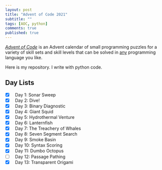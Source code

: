 ```yaml
---
layout: post
title: "Advent of Code 2021"
subtitle: ""
tags: [AOC, python]
comments: true
published: true
---
```


[*Advent of Code*](https://adventofcode.com/) is an Advent calendar of small programming puzzles for a variety of skill sets and skill levels that can be solved in [any](https://github.com/search?q=advent+of+code) programming language you like.

Here is my repository. I write with python code.

## Day Lists

- [x] &nbsp; Day 1: Sonar Sweep
- [x] &nbsp; Day 2: Dive!
- [x] &nbsp; Day 3: Binary Diagnostic
- [x] &nbsp; Day 4: Giant Squid
- [x] &nbsp; Day 5: Hydrothermal Venture
- [x] &nbsp; Day 6: Lanternfish
- [x] &nbsp; Day 7: The Treachery of Whales
- [x] &nbsp; Day 8: Seven Segment Search
- [x] &nbsp; Day 9: Smoke Basin
- [x] &nbsp; Day 10: Syntax Scoring
- [x] &nbsp; Day 11: Dumbo Octopus
- [ ] &nbsp; Day 12: Passage Pathing
- [x] &nbsp; Day 13: Transparent Origami

